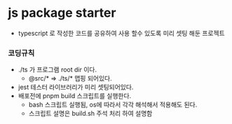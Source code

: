 # js package starter

* typescript 로 작성한 코드를 공유하여 사용 할수 있도록 미리 셋팅 해둔 프로젝트

### 코딩규칙

* ./ts 가 프로그램 root dir 이다.
    - @src/* => ./ts/* 맵핑 되어있다.
* jest 테스터 라이브러리가 미리 셋팅되어있다.
* 배포전에 pnpm build 스크립트를 실행한다.
    - bash 스크립트 실행됨, os에 따라서 각각 해석해서 적용해도 된다.
    - 스크립트 설명은 build.sh 주석 처리 하여 설명함

